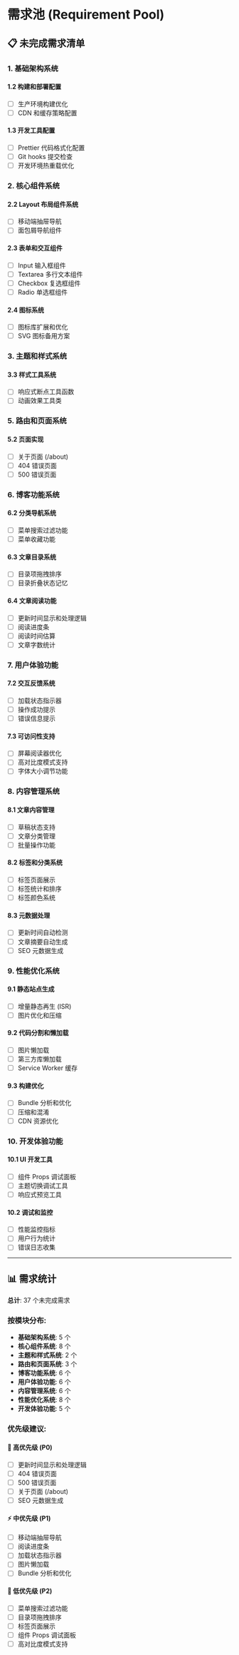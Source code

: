 # 需求池 (Requirement Pool)

## 📋 **未完成需求清单**

### 1. **基础架构系统**

#### 1.2 构建和部署配置
- [ ] 生产环境构建优化
- [ ] CDN 和缓存策略配置

#### 1.3 开发工具配置
- [ ] Prettier 代码格式化配置
- [ ] Git hooks 提交检查
- [ ] 开发环境热重载优化

### 2. **核心组件系统**

#### 2.2 Layout 布局组件系统
- [ ] 移动端抽屉导航
- [ ] 面包屑导航组件

#### 2.3 表单和交互组件
- [ ] Input 输入框组件
- [ ] Textarea 多行文本组件
- [ ] Checkbox 复选框组件
- [ ] Radio 单选框组件

#### 2.4 图标系统
- [ ] 图标库扩展和优化
- [ ] SVG 图标备用方案

### 3. **主题和样式系统**

#### 3.3 样式工具系统
- [ ] 响应式断点工具函数
- [ ] 动画效果工具类

### 5. **路由和页面系统**

#### 5.2 页面实现
- [ ] 关于页面 (/about)
- [ ] 404 错误页面
- [ ] 500 错误页面

### 6. **博客功能系统**

#### 6.2 分类导航系统
- [ ] 菜单搜索过滤功能
- [ ] 菜单收藏功能

#### 6.3 文章目录系统
- [ ] 目录项拖拽排序
- [ ] 目录折叠状态记忆

#### 6.4 文章阅读功能
- [ ] 更新时间显示和处理逻辑
- [ ] 阅读进度条
- [ ] 阅读时间估算
- [ ] 文章字数统计

### 7. **用户体验功能**

#### 7.2 交互反馈系统
- [ ] 加载状态指示器
- [ ] 操作成功提示
- [ ] 错误信息提示

#### 7.3 可访问性支持
- [ ] 屏幕阅读器优化
- [ ] 高对比度模式支持
- [ ] 字体大小调节功能

### 8. **内容管理系统**

#### 8.1 文章内容管理
- [ ] 草稿状态支持
- [ ] 文章分类管理
- [ ] 批量操作功能

#### 8.2 标签和分类系统
- [ ] 标签页面展示
- [ ] 标签统计和排序
- [ ] 标签颜色系统

#### 8.3 元数据处理
- [ ] 更新时间自动检测
- [ ] 文章摘要自动生成
- [ ] SEO 元数据生成

### 9. **性能优化系统**

#### 9.1 静态站点生成
- [ ] 增量静态再生 (ISR)
- [ ] 图片优化和压缩

#### 9.2 代码分割和懒加载
- [ ] 图片懒加载
- [ ] 第三方库懒加载
- [ ] Service Worker 缓存

#### 9.3 构建优化
- [ ] Bundle 分析和优化
- [ ] 压缩和混淆
- [ ] CDN 资源优化

### 10. **开发体验功能**

#### 10.1 UI 开发工具
- [ ] 组件 Props 调试面板
- [ ] 主题切换调试工具
- [ ] 响应式预览工具

#### 10.2 调试和监控
- [ ] 性能监控指标
- [ ] 用户行为统计
- [ ] 错误日志收集

---

## 📊 **需求统计**

**总计**: 37 个未完成需求

### 按模块分布:
- **基础架构系统**: 5 个
- **核心组件系统**: 8 个
- **主题和样式系统**: 2 个
- **路由和页面系统**: 3 个
- **博客功能系统**: 6 个
- **用户体验功能**: 6 个
- **内容管理系统**: 6 个
- **性能优化系统**: 8 个
- **开发体验功能**: 5 个

### 优先级建议:

#### 🚨 **高优先级** (P0)
- [ ] 更新时间显示和处理逻辑
- [ ] 404 错误页面
- [ ] 500 错误页面
- [ ] 关于页面 (/about)
- [ ] SEO 元数据生成

#### ⚡ **中优先级** (P1)
- [ ] 移动端抽屉导航
- [ ] 阅读进度条
- [ ] 加载状态指示器
- [ ] 图片懒加载
- [ ] Bundle 分析和优化

#### 🎨 **低优先级** (P2)
- [ ] 菜单搜索过滤功能
- [ ] 目录项拖拽排序
- [ ] 标签页面展示
- [ ] 组件 Props 调试面板
- [ ] 高对比度模式支持
